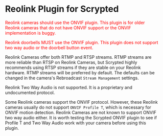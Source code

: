 # Reolink Plugin for Scrypted

<span style="color:red">Reolink cameras should use the ONVIF plugin. This plugin is for older Reolink cameras that do not have ONVIF support or the ONVIF implementation is buggy.</span>

<span style="color:red">Reolink doorbells MUST use the ONVIF plugin. This plugin does not support two way audio or the doorbell button event.</span>

Reolink Cameras offer both RTMP and RTSP streams. RTMP streams are more reliable than RTSP on Reolink Cameras, but Scrypted highly recommends using RTSP streams if they are stable on your Reolink hardware. RTMP streams will be preferred by default. The defaults can be changed in the camera's Rebroadcast `Stream Management` settings.

Reolink Two Way Audio is not supported. It is a proprietary and undocumented protocol.

Some Reolink cameras support the ONVIF protocol. However, these Reolink cameras usually do not support `ONVIF Profile T`, which is necessary for ONVIF motion detection. Reolink Cameras are not known to support ONVIF two way audio either. It is worth testing the Scrypted ONVIF plugin to see if Profile T and Two Way Audio work with your camera before using this plugin.
